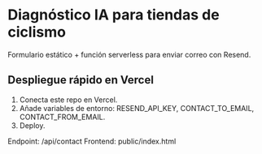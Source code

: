 ﻿# Diagnóstico IA para tiendas de ciclismo

Formulario estático + función serverless para enviar correo con Resend.

## Despliegue rápido en Vercel
1. Conecta este repo en Vercel.
2. Añade variables de entorno: RESEND_API_KEY, CONTACT_TO_EMAIL, CONTACT_FROM_EMAIL.
3. Deploy.

Endpoint: /api/contact
Frontend: public/index.html
